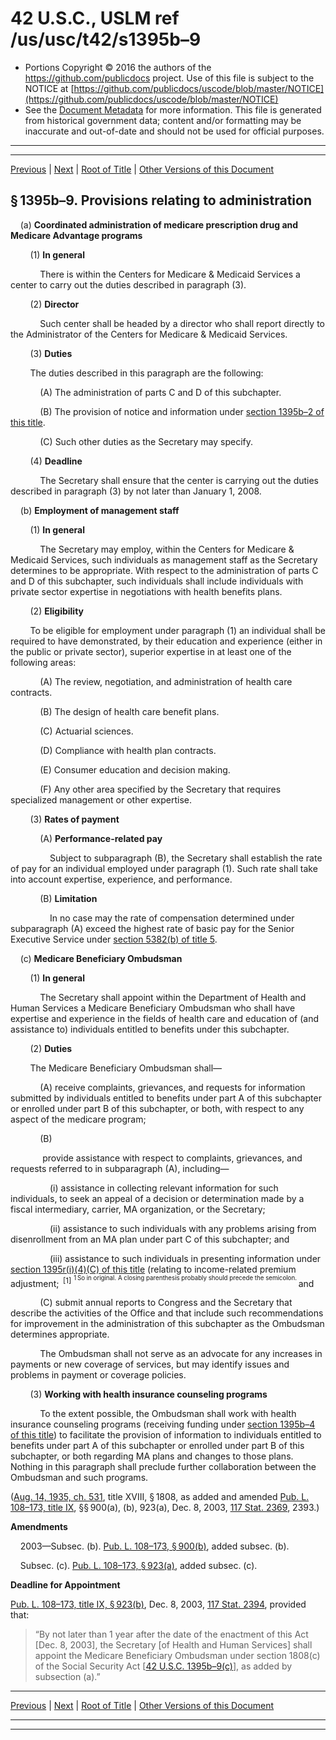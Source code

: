 ---
---

# 42 U.S.C., USLM ref /us/usc/t42/s1395b–9

* Portions Copyright © 2016 the authors of the https://github.com/publicdocs project.
  Use of this file is subject to the NOTICE at [https://github.com/publicdocs/uscode/blob/master/NOTICE](https://github.com/publicdocs/uscode/blob/master/NOTICE)
* See the [Document Metadata](././../../../../..//README.md) for more information.
  This file is generated from historical government data; content and/or formatting may be inaccurate and out-of-date and should not be used for official purposes.

----------
----------

[Previous](./../../../../..//us/usc/t42/ch7/schXVIII/m__us_usc_t42_s1395b–8.md) | [Next](./../../../../..//us/usc/t42/ch7/schXVIII/m__us_usc_t42_s1395b–10.md) | [Root of Title](./../../../../../) | [Other Versions of this Document](https://publicdocs.github.io/go/links?ns=uslm&ref=%2Fus%2Fusc%2Ft42%2Fs1395b%E2%80%939)

## § 1395b–9. Provisions relating to administration

    (a) __Coordinated administration of medicare prescription drug and Medicare Advantage programs__ 

        (1) __In general__ 

            There is within the Centers for Medicare & Medicaid Services a center to carry out the duties described in paragraph (3).

        (2) __Director__ 

            Such center shall be headed by a director who shall report directly to the Administrator of the Centers for Medicare & Medicaid Services.

        (3) __Duties__ 

        The duties described in this paragraph are the following:

            (A) The administration of parts C and D of this subchapter.

            (B) The provision of notice and information under [section 1395b–2 of this title][/us/usc/t42/s1395b–2].

            (C) Such other duties as the Secretary may specify.

        (4) __Deadline__ 

            The Secretary shall ensure that the center is carrying out the duties described in paragraph (3) by not later than January 1, 2008.

    (b) __Employment of management staff__ 

        (1) __In general__ 

            The Secretary may employ, within the Centers for Medicare & Medicaid Services, such individuals as management staff as the Secretary determines to be appropriate. With respect to the administration of parts C and D of this subchapter, such individuals shall include individuals with private sector expertise in negotiations with health benefits plans.

        (2) __Eligibility__ 

        To be eligible for employment under paragraph (1) an individual shall be required to have demonstrated, by their education and experience (either in the public or private sector), superior expertise in at least one of the following areas:

            (A) The review, negotiation, and administration of health care contracts.

            (B) The design of health care benefit plans.

            (C) Actuarial sciences.

            (D) Compliance with health plan contracts.

            (E) Consumer education and decision making.

            (F) Any other area specified by the Secretary that requires specialized management or other expertise.

        (3) __Rates of payment__ 

            (A) __Performance-related pay__ 

                Subject to subparagraph (B), the Secretary shall establish the rate of pay for an individual employed under paragraph (1). Such rate shall take into account expertise, experience, and performance.

            (B) __Limitation__ 

                In no case may the rate of compensation determined under subparagraph (A) exceed the highest rate of basic pay for the Senior Executive Service under [section 5382(b) of title 5][/us/usc/t5/s5382/b].

    (c) __Medicare Beneficiary Ombudsman__ 

        (1) __In general__ 

            The Secretary shall appoint within the Department of Health and Human Services a Medicare Beneficiary Ombudsman who shall have expertise and experience in the fields of health care and education of (and assistance to) individuals entitled to benefits under this subchapter.

        (2) __Duties__ 

        The Medicare Beneficiary Ombudsman shall—

            (A) receive complaints, grievances, and requests for information submitted by individuals entitled to benefits under part A of this subchapter or enrolled under part B of this subchapter, or both, with respect to any aspect of the medicare program;

            (B)

             provide assistance with respect to complaints, grievances, and requests referred to in subparagraph (A), including—

                (i) assistance in collecting relevant information for such individuals, to seek an appeal of a decision or determination made by a fiscal intermediary, carrier, MA organization, or the Secretary;

                (ii) assistance to such individuals with any problems arising from disenrollment from an MA plan under part C of this subchapter; and

                (iii) assistance to such individuals in presenting information under [section 1395r(i)(4)(C) of this title][/us/usc/t42/s1395r/i/4/C] (relating to income-related premium adjustment;  <sup>\[1\]</sup>  <sup><sup> 1 So in original. A closing parenthesis probably should precede the semicolon. </sup></sup>  and

            (C) submit annual reports to Congress and the Secretary that describe the activities of the Office and that include such recommendations for improvement in the administration of this subchapter as the Ombudsman determines appropriate.

            The Ombudsman shall not serve as an advocate for any increases in payments or new coverage of services, but may identify issues and problems in payment or coverage policies.

        (3) __Working with health insurance counseling programs__ 

            To the extent possible, the Ombudsman shall work with health insurance counseling programs (receiving funding under [section 1395b–4 of this title][/us/usc/t42/s1395b–4]) to facilitate the provision of information to individuals entitled to benefits under part A of this subchapter or enrolled under part B of this subchapter, or both regarding MA plans and changes to those plans. Nothing in this paragraph shall preclude further collaboration between the Ombudsman and such programs.

([Aug. 14, 1935, ch. 531][/us/act/1935-08-14/ch531], title XVIII, § 1808, as added and amended [Pub. L. 108–173, title IX][/us/pl/108/173], §§ 900(a), (b), 923(a), Dec. 8, 2003, [117 Stat. 2369][/us/stat/117/2369], 2393.)

 __Amendments__ 

    2003—Subsec. (b). [Pub. L. 108–173, § 900(b)][/us/pl/108/173/s900/b], added subsec. (b).

    Subsec. (c). [Pub. L. 108–173, § 923(a)][/us/pl/108/173/s923/a], added subsec. (c).

 __Deadline for Appointment__ 

[Pub. L. 108–173, title IX, § 923(b)][/us/pl/108/173/s923/b], Dec. 8, 2003, [117 Stat. 2394][/us/stat/117/2394], provided that: 

> “By not later than 1 year after the date of the enactment of this Act \[Dec. 8, 2003\], the Secretary \[of Health and Human Services\] shall appoint the Medicare Beneficiary Ombudsman under section 1808(c) of the Social Security Act \[[42 U.S.C. 1395b–9(c)][/us/usc/t42/s1395b–9/c]\], as added by subsection (a).”

----------

[Previous](./../../../../..//us/usc/t42/ch7/schXVIII/m__us_usc_t42_s1395b–8.md) | [Next](./../../../../..//us/usc/t42/ch7/schXVIII/m__us_usc_t42_s1395b–10.md) | [Root of Title](./../../../../../) | [Other Versions of this Document](https://publicdocs.github.io/go/links?ns=uslm&ref=%2Fus%2Fusc%2Ft42%2Fs1395b%E2%80%939)

----------
----------

[/us/usc/t42/s1395b–2]: https://publicdocs.github.io/go/links?ns=uslm&ref=%2Fus%2Fusc%2Ft42%2Fs1395b%E2%80%932
[/us/usc/t5/s5382/b]: https://publicdocs.github.io/go/links?ns=uslm&ref=%2Fus%2Fusc%2Ft5%2Fs5382%2Fb
[/us/usc/t42/s1395r/i/4/C]: https://publicdocs.github.io/go/links?ns=uslm&ref=%2Fus%2Fusc%2Ft42%2Fs1395r%2Fi%2F4%2FC
[/us/usc/t42/s1395b–4]: https://publicdocs.github.io/go/links?ns=uslm&ref=%2Fus%2Fusc%2Ft42%2Fs1395b%E2%80%934
[/us/act/1935-08-14/ch531]: https://publicdocs.github.io/go/links?ns=uslm&ref=%2Fus%2Fact%2F1935-08-14%2Fch531
[/us/pl/108/173]: https://publicdocs.github.io/go/links?ns=uslm&ref=%2Fus%2Fpl%2F108%2F173
[/us/stat/117/2369]: https://publicdocs.github.io/go/links?ns=uslm&ref=%2Fus%2Fstat%2F117%2F2369
[/us/pl/108/173/s900/b]: https://publicdocs.github.io/go/links?ns=uslm&ref=%2Fus%2Fpl%2F108%2F173%2Fs900%2Fb
[/us/pl/108/173/s923/a]: https://publicdocs.github.io/go/links?ns=uslm&ref=%2Fus%2Fpl%2F108%2F173%2Fs923%2Fa
[/us/pl/108/173/s923/b]: https://publicdocs.github.io/go/links?ns=uslm&ref=%2Fus%2Fpl%2F108%2F173%2Fs923%2Fb
[/us/stat/117/2394]: https://publicdocs.github.io/go/links?ns=uslm&ref=%2Fus%2Fstat%2F117%2F2394
[/us/usc/t42/s1395b–9/c]: https://publicdocs.github.io/go/links?ns=uslm&ref=%2Fus%2Fusc%2Ft42%2Fs1395b%E2%80%939%2Fc


